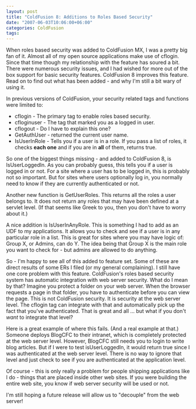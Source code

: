 ```yaml
---
layout: post
title: "ColdFusion 8: Additions to Roles Based Security"
date: "2007-06-03T10:06:00+06:00"
categories: ColdFusion 
tags: 
---
```


When roles based security was added to ColdFusion MX, I was a pretty big fan of it. Almost all of my open source applications make use of cflogin. Since that time though my relationship with the feature has soured a bit. There were numerous security issues, and I had wished for more out of the box support for basic security features. ColdFusion 8 improves this feature. Read on to find out what has been added - and why I'm still a bit wary of using it.
<!--more-->
In previous versions of ColdFusion, your security related tags and functions were limited to:

<ul>
<li>cflogin - The primary tag to enable roles based security.
<li>cfloginuser - The tag that marked you as a logged in user.
<li>cflogout - Do I have to explain this one?
<li>GetAuthUser - returned the current user name.
<li>IsUserInRole - Tells you if a user is in a role. If you pass a list of roles, it checks <b>each one</b> and if you are in <b>all</b> of them, returns true.
</ul>

So one of the biggest things missing - and added to ColdFusion 8, is IsUserLoggedIn. As you can probably guess, this tells you if a user is logged in or not. For a site where a user has to be logged in, this is probably not so important. But for sites where users optionally log in, you normally need to know if they are currently authenticated or not. 

Another new function is GetUserRoles. This returns all the roles a user belongs to. It does not return any roles that may have been defined at a servlet level. (If that seems like Greek to you, then you don't have to worry about it.)

A nice addition is IsUserInAnyRole. This is something I had to add as an UDF to my applications. It allows you to check and see if a user is in any particular role in a list. This is great for sites where you may have logic of: Group X, or Admins, can do Y. The idea being that Group X is the main role you want to check for - but admins are allowed to do anything. 

So - I'm happy to see all of this added to feature set. Some of these are direct results of some ERs I filed (or my general complaining). I still have one core problem with this feature. ColdFusion's roles based security system has automatic integration with web server security. What do I mean by that? Imagine you protect a folder on your web server. When the browser requests a page in that folder, you have to authenticate before you can view the page. This is not ColdFusion security. It is security at the web server level. The cflogin tag can integrate with that and automatically pick up the fact that you've authenticated. That is great and all ... but what if you don't <i>want</i> to integrate that level? 

Here is a great example of where this fails. (And a real example at that.) Someone deploys BlogCFC to their intranet, which is completely protected at the web server level. However, BlogCFC still needs you to login to write blog articles. But if I were to test isUserLoggedIn, it would return true since I was authenticated at the web server level. There is no way to ignore that level and just check to see if you are authenticated at the application level.

Of course - this is only really a problem for people shipping applications like I do - things that are placed inside other web sites. If you were building the entire web site, you know if web server security will be used or not. 

I'm still hoping a future release will allow us to "decouple" from the web server!